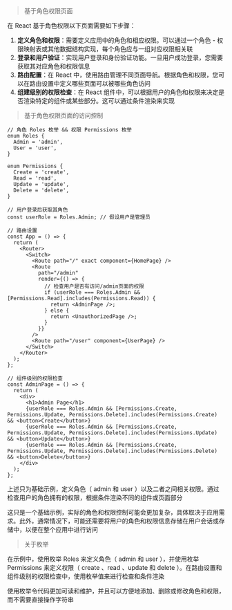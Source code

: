 > 基于角色权限页面

在 React 基于角色权限以下页面需要如下步骤：

1. **定义角色和权限**：需要定义应用中的角色和相应权限。可以通过一个角色 - 权限映射表或其他数据结构实现，每个角色应与一组对应权限相关联
2. **登录和用户验证**：实现用户登录和身份验证功能。一旦用户成功登录，您需要获取其对应角色和权限信息
3. **路由配置**：在 React 中，使用路由管理不同页面导航。根据角色和权限，您可以在路由设置中定义哪些页面可以被哪些角色访问
4. **组建级别的权限检查**：在 React 组件中，可以根据用户的角色和权限来决定是否渲染特定的组件或某些部分。这可以通过条件渲染来实现



> 基于角色权限页面的访问控制

```tsx
// 角色 Roles 枚举 && 权限 Permissions 枚举
enum Roles {
  Admin = 'admin',
  User = 'user',
}

enum Permissions {
  Create = 'create',
  Read = 'read',
  Update = 'update',
  Delete = 'delete',
}

// 用户登录后获取其角色
const userRole = Roles.Admin; // 假设用户是管理员

// 路由设置
const App = () => {
  return (
    <Router>
      <Switch>
        <Route path="/" exact component={HomePage} />
        <Route
          path="/admin"
          render={() => {
            // 检查用户是否有访问/admin页面的权限
            if (userRole === Roles.Admin && [Permissions.Read].includes(Permissions.Read)) {
              return <AdminPage />;
            } else {
              return <UnauthorizedPage />;
            }
          }}
        />
        <Route path="/user" component={UserPage} />
      </Switch>
    </Router>
  );
};

// 组件级别的权限检查
const AdminPage = () => {
  return (
    <div>
      <h1>Admin Page</h1>
      {userRole === Roles.Admin && [Permissions.Create, Permissions.Update, Permissions.Delete].includes(Permissions.Create) && <button>Create</button>}
      {userRole === Roles.Admin && [Permissions.Create, Permissions.Update, Permissions.Delete].includes(Permissions.Update) && <button>Update</button>}
      {userRole === Roles.Admin && [Permissions.Create, Permissions.Update, Permissions.Delete].includes(Permissions.Delete) && <button>Delete</button>}
    </div>
  );
};

```



上述只为基础示例，定义角色（ admin 和 user ）以及二者之间相关权限。通过检查用户的角色拥有的权限，根据条件渲染不同的组件或页面部分

这只是一个基础示例，实际的角色和权限控制可能会更加复杂，具体取决于应用需求。此外，通常情况下，可能还需要将用户的角色和权限信息存储在用户会话或存储中，以便在整个应用中进行访问



> 关于枚举

在示例中，使用枚举 Roles 来定义角色（ admin 和 user ），并使用枚举 Permissions 来定义权限（ create 、read 、update 和 delete ）。在路由设置和组件级别的权限检查中，使用枚举值来进行检查和条件渲染

使用枚举令代码更加可读和维护，并且可以方便地添加、删除或修改角色和权限，而不需要直接操作字符串